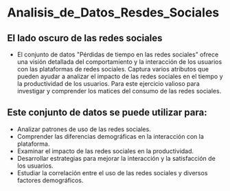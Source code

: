 # Analisis_de_Datos_Resdes_Sociales

## El lado oscuro de las redes sociales

* El conjunto de datos "Pérdidas de tiempo en las redes sociales" ofrece una visión detallada del comportamiento y la interacción de los usuarios con las plataformas de redes sociales. Captura varios atributos que pueden ayudar a analizar el impacto de las redes sociales en el tiempo y la productividad de los usuarios. Para este ejercicio valioso para investigar y comprender los matices del consumo de las redes sociales.


## Este conjunto de datos se puede utilizar para:

* Analizar patrones de uso de las redes sociales.
* Comprender las diferencias demográficas en la interacción con la plataforma.
* Examinar el impacto de las redes sociales en la productividad.
* Desarrollar estrategias para mejorar la interacción y la satisfacción de los usuarios.
* Estudiar la correlación entre el uso de las redes sociales y diversos factores demográficos.





